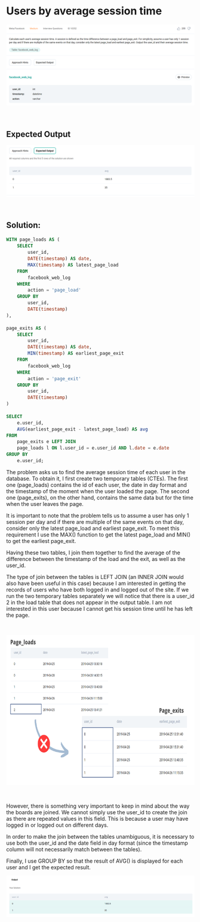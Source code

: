 # Users by average session time

<div id="header" align="center">
  <img src="https://github.com/MartaCasdelg/StrataScratch-SQL-Challenges/blob/main/Medium/Images/users_by_average_session_time_1.png" />
</div>

&nbsp;


## Expected Output

<div id="header" align="center">
  <img src="https://github.com/MartaCasdelg/StrataScratch-SQL-Challenges/blob/main/Medium/Images/users_by_average_session_time_2.png" />
</div>

&nbsp;


## Solution:

```sql
WITH page_loads AS (
    SELECT
        user_id,
        DATE(timestamp) AS date,
        MAX(timestamp) AS latest_page_load
    FROM
        facebook_web_log
    WHERE
        action = 'page_load'
    GROUP BY
        user_id,
        DATE(timestamp)
),

page_exits AS (
    SELECT
        user_id,
        DATE(timestamp) AS date,
        MIN(timestamp) AS earliest_page_exit
    FROM
        facebook_web_log
    WHERE
        action = 'page_exit'
    GROUP BY
        user_id,
        DATE(timestamp)
)

SELECT 
    e.user_id,
    AVG(earliest_page_exit - latest_page_load) AS avg
FROM
    page_exits e LEFT JOIN
    page_loads l ON l.user_id = e.user_id AND l.date = e.date
GROUP BY
    e.user_id;
```
The problem asks us to find the average session time of each user in the database. To obtain it, I first create two temporary tables (CTEs). The first one (page_loads) contains the id of each user, the date in day format and the timestamp of the moment when the user loaded the page. The second one (page_exits), on the other hand, contains the same data but for the time when the user leaves the page.  

It is important to note that the problem tells us to assume a user has only 1 session per day and if there are multiple of the same events on that day, consider only the latest page_load and earliest page_exit. To meet this requirement I use the MAX() function to get the latest page_load and MIN() to get the earliest page_exit.

Having these two tables, I join them together to find the average of the difference between the timestamp of the load and the exit, as well as the user_id. 

The type of join between the tables is LEFT JOIN (an INNER JOIN would also have been useful in this case) because I am interested in getting the records of users who have both logged in and logged out of the site. If we run the two temporary tables separately we will notice that there is a user_id 2 in the load table that does not appear in the output table. I am not interested in this user because I cannot get his session time until he has left the page.

&nbsp;

<div id="header" align="center">
  <img src="https://github.com/MartaCasdelg/StrataScratch-SQL-Challenges/blob/main/Medium/Images/users_by_average_session_time_3.png"  width="600" height="400" />
</div>

&nbsp;

However, there is something very important to keep in mind about the way the boards are joined. We cannot simply use the user_id to create the join as there are repeated values in this field. This is because a user may have logged in or logged out on different days. 

In order to make the join between the tables unambiguous, it is necessary to use both the user_id and the date field in day format (since the timestamp column will not necessarily match between the tables).

Finally, I use GROUP BY so that the result of AVG() is displayed for each user and I get the expected result.

<div id="header" align="center">
  <img src="https://github.com/MartaCasdelg/StrataScratch-SQL-Challenges/blob/main/Medium/Images/users_by_average_session_time_output.png" />
</div>